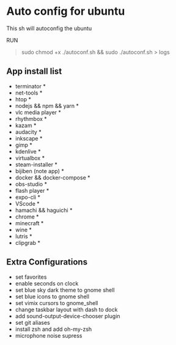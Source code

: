 # Auto config for ubuntu
This sh will autoconfig the ubuntu

RUN
> sudo chmod +x ./autoconf.sh && sudo ./autoconf.sh > logs

## App install list
- terminator *
- net-tools *
- htop *
- nodejs && npm && yarn *
- vlc media player *
- rhythmbox *
- kazam *
- audacity *
- inkscape *
- gimp *
- kdenlive *
- virtualbox *
- steam-installer *
- bijiben (note app) *
- docker && docker-compose *
- obs-studio *
- flash player *
- expo-cli *
- VScode *
- hamachi && haguichi *
- chrome *
- minecraft *
- wine *
- lutris *
- clipgrab *

## Extra Configurations
- set favorites
- enable seconds on clock
- set blue sky dark theme to gnome shell
- set blue icons to gnome shell
- set vimix cursors to gnome_shell
- change taskbar layout with dash to dock
- add sound-output-device-chooser plugin
- set git aliases
- install zsh and add oh-my-zsh
- microphone noise supress